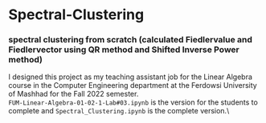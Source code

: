 # Spectral-Clustering
### spectral clustering from scratch (calculated Fiedlervalue and Fiedlervector using QR method and Shifted Inverse Power method)

I designed this project as my teaching assistant job for the Linear Algebra course in the Computer Engineering department at the Ferdowsi University of Mashhad for the Fall 2022 semester.\
`FUM-Linear-Algebra-01-02-1-Lab#03.ipynb` is the version for the students to complete and `Spectral_Clustering.ipynb` is the complete version.\
